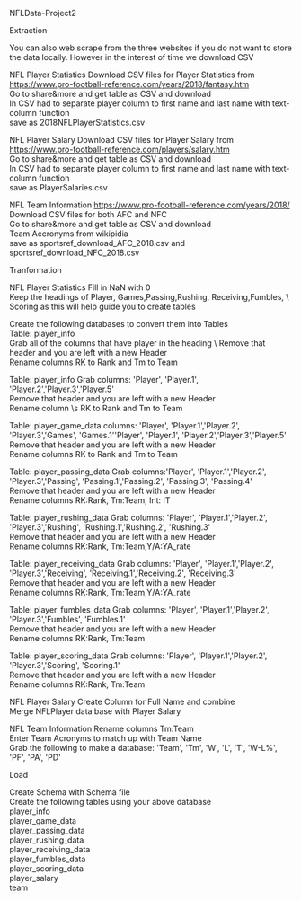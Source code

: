 NFLData-Project2

Extraction

You can also web scrape from the three websites if you do not want to store the data locally.  However in the interest of time we download
CSV

NFL Player Statistics 
Download CSV files for Player Statistics from \
https://www.pro-football-reference.com/years/2018/fantasy.htm \
Go to share&more and get table as CSV and download \
In CSV had to separate player column to first name and last name with text-column function \
save as 2018NFLPlayerStatistics.csv 

NFL Player Salary
Download CSV files for Player Salary from \
https://www.pro-football-reference.com/players/salary.htm \
Go to share&more and get table as CSV and download \
In CSV had to separate player column to first name and last name with text-column function \
save as PlayerSalaries.csv 

NFL Team Information 
https://www.pro-football-reference.com/years/2018/ \
Download CSV files for both AFC and NFC \
Go to share&more and get table as CSV and download \
Team Accronyms from wikipidia \
save as sportsref_download_AFC_2018.csv and sportsref_download_NFC_2018.csv 

Tranformation 

NFL Player Statistics
Fill in NaN with 0 \
Keep the headings of Player, Games,Passing,Rushing, Receiving,Fumbles, \ 
Scoring as this will help guide you to create tables 

Create the following databases to convert them into Tables \
Table: player_info \
Grab all of the columns that have player in the heading \ 
Remove that header and you are left with a new Header \
Rename columns RK to Rank and Tm to Team

Table: player_info
Grab columns: 'Player', 'Player.1', 'Player.2','Player.3','Player.5' \
Remove that header and you are left with a new Header \
Rename column \s RK to Rank and Tm to Team 

Table: player_game_data
columns: 'Player', 'Player.1','Player.2', 'Player.3','Games', 'Games.1''Player', 'Player.1', 'Player.2','Player.3','Player.5' \
Remove that header and you are left with a new Header \
Rename columns RK to Rank and Tm to Team

Table: player_passing_data
Grab columns:'Player', 'Player.1','Player.2', 'Player.3','Passing', 'Passing.1','Passing.2', 'Passing.3', 'Passing.4'\
Remove that header and you are left with a new Header\
Rename columns RK:Rank, Tm:Team, Int: IT

Table: player_rushing_data
Grab columns: 'Player', 'Player.1','Player.2', 'Player.3','Rushing', 'Rushing.1','Rushing.2', 'Rushing.3'\
Remove that header and you are left with a new Header\
Rename columns RK:Rank, Tm:Team,Y/A:YA_rate

Table: player_receiving_data
Grab columns: 'Player', 'Player.1','Player.2', 'Player.3','Receiving', 'Receiving.1','Receiving.2', 'Receiving.3' \
Remove that header and you are left with a new Header\
Rename columns RK:Rank, Tm:Team,Y/A:YA_rate

Table: player_fumbles_data
Grab columns: 'Player', 'Player.1','Player.2', 'Player.3','Fumbles', 'Fumbles.1'\
Remove that header and you are left with a new Header\
Rename columns RK:Rank, Tm:Team

Table: player_scoring_data
Grab columns: 'Player', 'Player.1','Player.2', 'Player.3','Scoring', 'Scoring.1'\
Remove that header and you are left with a new Header\
Rename columns RK:Rank, Tm:Team


NFL Player Salary
Create Column for Full Name and combine\
Merge NFLPlayer data base with Player Salary

NFL Team Information
Rename columns Tm:Team\
Enter Team Acronyms to match up with Team Name\
Grab the following to make a database: 'Team', 'Tm', 'W', 'L', 'T', 'W-L%', 'PF', 'PA', 'PD'

Load 

Create Schema with Schema file\
Create the following tables using your above database\
player_info\
player_game_data\
player_passing_data\
player_rushing_data\
player_receiving_data\
player_fumbles_data\
player_scoring_data\
player_salary\
team

